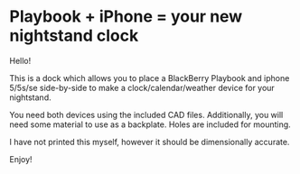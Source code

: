 # Playbook + iPhone = your new nightstand clock

Hello!

This is a dock which allows you to place a BlackBerry Playbook and iphone 5/5s/se side-by-side to make a clock/calendar/weather device for your nightstand. 

You need both devices using the included CAD files. Additionally, you will need some material to use as a backplate. Holes are included for mounting. 

I have not printed this myself, however it should be dimensionally accurate. 



Enjoy!

